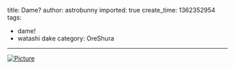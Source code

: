 title: Dame?
author: astrobunny
imported: true
create_time: 1362352954
tags:
- dame!
- watashi dake
category: OreShura
---
 [![](wp-uploads/2013/03/wpid-HorribleSubs-OreShura-04-720p_6-500x281.jpg "Picture")](/images/wp-uploads/2013/03/wpid-HorribleSubs-OreShura-04-720p_6.jpg)